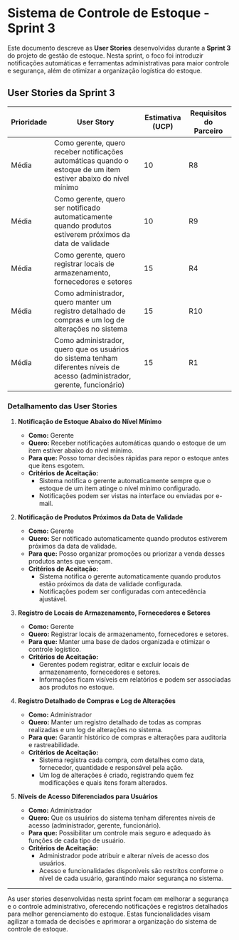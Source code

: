 # Sistema de Controle de Estoque - Sprint 3

Este documento descreve as **User Stories** desenvolvidas durante a **Sprint 3** do projeto de gestão de estoque. Nesta sprint, o foco foi introduzir notificações automáticas e ferramentas administrativas para maior controle e segurança, além de otimizar a organização logística do estoque.

## User Stories da Sprint 3

| **Prioridade** | **User Story**                                                                                                       | **Estimativa (UCP)** | **Requisitos do Parceiro** |
|----------------|----------------------------------------------------------------------------------------------------------------------|----------------------|----------------------------|
| Média          | Como gerente, quero receber notificações automáticas quando o estoque de um item estiver abaixo do nível mínimo      | 10                   | R8                         |
| Média          | Como gerente, quero ser notificado automaticamente quando produtos estiverem próximos da data de validade            | 10                   | R9                         |
| Média          | Como gerente, quero registrar locais de armazenamento, fornecedores e setores                                       | 15                   | R4                         |
| Média          | Como administrador, quero manter um registro detalhado de compras e um log de alterações no sistema                  | 15                   | R10                        |
| Média          | Como administrador, quero que os usuários do sistema tenham diferentes níveis de acesso (administrador, gerente, funcionário) | 15                   | R1                         |

### Detalhamento das User Stories

1. **Notificação de Estoque Abaixo do Nível Mínimo**
   - **Como:** Gerente
   - **Quero:** Receber notificações automáticas quando o estoque de um item estiver abaixo do nível mínimo.
   - **Para que:** Posso tomar decisões rápidas para repor o estoque antes que itens esgotem.
   - **Critérios de Aceitação:**
     - Sistema notifica o gerente automaticamente sempre que o estoque de um item atinge o nível mínimo configurado.
     - Notificações podem ser vistas na interface ou enviadas por e-mail.

2. **Notificação de Produtos Próximos da Data de Validade**
   - **Como:** Gerente
   - **Quero:** Ser notificado automaticamente quando produtos estiverem próximos da data de validade.
   - **Para que:** Posso organizar promoções ou priorizar a venda desses produtos antes que vençam.
   - **Critérios de Aceitação:**
     - Sistema notifica o gerente automaticamente quando produtos estão próximos da data de validade configurada.
     - Notificações podem ser configuradas com antecedência ajustável.

3. **Registro de Locais de Armazenamento, Fornecedores e Setores**
   - **Como:** Gerente
   - **Quero:** Registrar locais de armazenamento, fornecedores e setores.
   - **Para que:** Manter uma base de dados organizada e otimizar o controle logístico.
   - **Critérios de Aceitação:**
     - Gerentes podem registrar, editar e excluir locais de armazenamento, fornecedores e setores.
     - Informações ficam visíveis em relatórios e podem ser associadas aos produtos no estoque.

4. **Registro Detalhado de Compras e Log de Alterações**
   - **Como:** Administrador
   - **Quero:** Manter um registro detalhado de todas as compras realizadas e um log de alterações no sistema.
   - **Para que:** Garantir histórico de compras e alterações para auditoria e rastreabilidade.
   - **Critérios de Aceitação:**
     - Sistema registra cada compra, com detalhes como data, fornecedor, quantidade e responsável pela ação.
     - Um log de alterações é criado, registrando quem fez modificações e quais itens foram alterados.

5. **Níveis de Acesso Diferenciados para Usuários**
   - **Como:** Administrador
   - **Quero:** Que os usuários do sistema tenham diferentes níveis de acesso (administrador, gerente, funcionário).
   - **Para que:** Possibilitar um controle mais seguro e adequado às funções de cada tipo de usuário.
   - **Critérios de Aceitação:**
     - Administrador pode atribuir e alterar níveis de acesso dos usuários.
     - Acesso e funcionalidades disponíveis são restritos conforme o nível de cada usuário, garantindo maior segurança no sistema.

---

As user stories desenvolvidas nesta sprint focam em melhorar a segurança e o controle administrativo, oferecendo notificações e registros detalhados para melhor gerenciamento do estoque. Estas funcionalidades visam agilizar a tomada de decisões e aprimorar a organização do sistema de controle de estoque.
